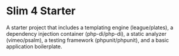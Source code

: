 # Slim 4 Starter

A starter project that includes a templating engine (league/plates), a dependency injection container (php-di/php-di), a static analyzer (vimeo/psalm), a testing framework (phpunit/phpunit), and a basic application boilerplate.